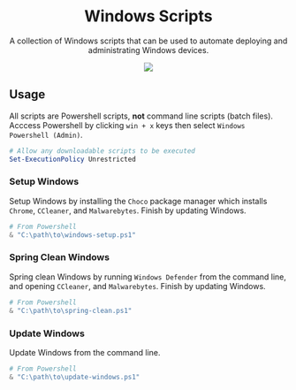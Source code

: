 <div align="center">

# Windows Scripts

A collection of Windows scripts that can be used to automate deploying and administrating Windows devices.

<img src="../../../assets/windows.png">

</div>

## Usage

All scripts are Powershell scripts, **not** command line scripts (batch files). Acccess Powershell by clicking `win + x` keys then select `Windows Powershell (Admin)`.

```powershell
# Allow any downloadable scripts to be executed
Set-ExecutionPolicy Unrestricted
```

### Setup Windows

Setup Windows by installing the `Choco` package manager which installs `Chrome`, `CCleaner`, and `Malwarebytes`. Finish by updating Windows.

```powershell
# From Powershell
& "C:\path\to\windows-setup.ps1"
```

### Spring Clean Windows

Spring clean Windows by running `Windows Defender` from the command line, and opening `CCleaner`, and `Malwarebytes`. Finish by updating Windows.

```powershell
# From Powershell
& "C:\path\to\spring-clean.ps1"
```

### Update Windows

Update Windows from the command line.

```powershell
# From Powershell
& "C:\path\to\update-windows.ps1"
```
